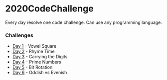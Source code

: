 # 2020CodeChallenge
Every day resolve one code challenge. Can use any programming language.
### Challenges
* [Day 1](https://github.com/abimaell95/2020CodeChallenge/tree/master/Challenges/Day1) - Vowel Square
* [Day 2](https://github.com/abimaell95/2020CodeChallenge/tree/master/Challenges/Day2) - Rhyme Time
* [Day 3](https://github.com/abimaell95/2020CodeChallenge/tree/master/Challenges/Day3) - Carrying the Digits
* [Day 4](https://github.com/abimaell95/2020CodeChallenge/tree/master/Challenges/Day4) - Prime Numbers
* [Day 5](https://github.com/abimaell95/2020CodeChallenge/tree/master/Challenges/Day5) - Bit Rotation
* [Day 6](https://github.com/abimaell95/2020CodeChallenge/tree/master/Challenges/Day6) - Oddish vs Evenish